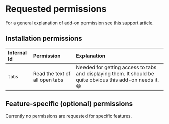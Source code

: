 # Requested permissions

For a general explanation of add-on permission see [this support article](https://support.mozilla.org/kb/permission-request-messages-firefox-extensions).

## Installation permissions

| Internal Id | Permission                   | Explanation                                                       |
|:------------|:-----------------------------|:------------------------------------------------------------------|
| `tabs` | Read the text of all open tabs   | Needed for getting access to tabs and displaying them. It should be quite obvious this add-on needs it. :smile: |

## Feature-specific (optional) permissions

Currently no permissions are requested for specific features.

